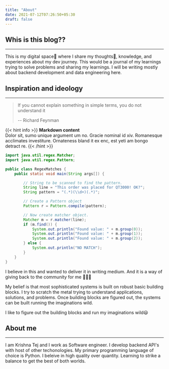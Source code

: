 ```yaml
---
title: "About"
date: 2021-07-12T07:26:50+05:30
draft: false
---
```


## Whis is this blog??
---
This is my digital space📖 where I share my thoughts💭, knowledge, and experiences about my dev journey. This would be a journal of my learnings trying to solve problems and sharing my learnings. I will be writing mostly about backend development and data engineering here. 

## Inspiration and ideology
---
> If you cannot explain something in simple terms, you do not understand it
>
> -- Richard Feynman

{{< hint info >}}
**Markdown content**\
Dolor sit, sumo unique argument um no. Gracie nominal id xiv. Romanesque acclimates investiture.
 Ornateness bland it ex enc, est yeti am bongo detract re.
{{< /hint >}}

```java
import java.util.regex.Matcher;
import java.util.regex.Pattern;

public class RegexMatches {
    public static void main(String args[]) {

        // String to be scanned to find the pattern.
        String line = "This order was placed for QT3000! OK?";
        String pattern = "(.*)(\\d+)(.*)";

        // Create a Pattern object
        Pattern r = Pattern.compile(pattern);

        // Now create matcher object.
        Matcher m = r.matcher(line);
        if (m.find()) {
            System.out.println("Found value: " + m.group(0));
            System.out.println("Found value: " + m.group(1));
            System.out.println("Found value: " + m.group(2));
        } else {
            System.out.println("NO MATCH");
        }
    }
}
```
I believe in this and wanted to deliver it in writing medium. And it is a way of giving back to the community for me 🧑🏽‍💻 

My belief is that most sophisticated systems is built on robust basic building blocks. I try to scratch the metal trying to understand applications, solutions, and problems. Once building blocks are figured out, the systems can be built running the imaginations wild.

I like to figure out the building blocks and run my imaginations wild😃

## About me
---
I am Krishna Tej and I work as Software engineer. I develop backend API's with host of other techonologies. My primary programming language of choice is Python. I beleive in high quality over quantity. Learning to strike a balance to get the best of both worlds.


